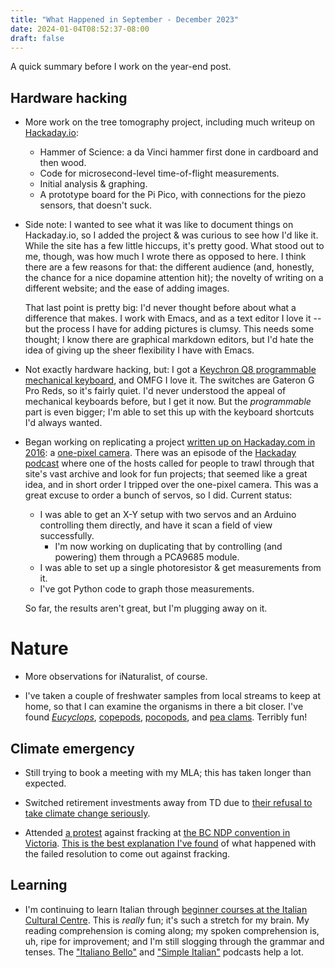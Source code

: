 ```yaml
---
title: "What Happened in September - December 2023"
date: 2024-01-04T08:52:37-08:00
draft: false
---
```


A quick summary before I work on the year-end post.

## Hardware hacking

- More work on the tree tomography project, including much writeup on
  [Hackaday.io][0]:
  - Hammer of Science: a da Vinci hammer first done in cardboard and
    then wood.
  - Code for microsecond-level time-of-flight measurements.
  - Initial analysis & graphing.
  - A prototype board for the Pi Pico, with connections for the piezo
    sensors, that doesn't suck.

- Side note: I wanted to see what it was like to document things on
  Hackaday.io, so I added the project & was curious to see how I'd
  like it.  While the site has a few little hiccups, it's pretty good.
  What stood out to me, though, was how much I wrote there as opposed
  to here.  I think there are a few reasons for that: the different
  audience (and, honestly, the chance for a nice dopamine attention
  hit); the novelty of writing on a different website; and the ease of
  adding images.
	
  That last point is pretty big: I'd never thought before about what a
  difference that makes.  I work with Emacs, and as a text editor I
  love it -- but the process I have for adding pictures is clumsy.
  This needs some thought; I know there are graphical markdown
  editors, but I'd hate the idea of giving up the sheer flexibility I
  have with Emacs.

- Not exactly hardware hacking, but: I got a [Keychron Q8 programmable
  mechanical keyboard][2], and OMFG I love it.  The switches are
  Gateron G Pro Reds, so it's fairly quiet.  I'd never understood the
  appeal of mechanical keyboards before, but I get it now.  But the
  *programmable* part is even bigger; I'm able to set this up with the
  keyboard shortcuts I'd always wanted.

- Began working on replicating a project [written up on Hackaday.com
  in 2016][6]: a [one-pixel camera][7].  There was an episode of the
  [Hackaday podcast][8] where one of the hosts called for people to
  trawl through that site's vast archive and look for fun projects;
  that seemed like a great idea, and in short order I tripped over the
  one-pixel camera.  This was a great excuse to order a bunch of
  servos, so I did.  Current status:
  - I was able to get an X-Y setup with two servos and an Arduino
    controlling them directly, and have it scan a field of view
    successfully.
    - I'm now working on duplicating that by controlling (and
      powering) them through a PCA9685 module.
  - I was able to set up a single photoresistor & get measurements
    from it.
  - I've got Python code to graph those measurements.
  
  So far, the results aren't great, but I'm plugging away on it.
  

# Nature

- More observations for iNaturalist, of course.

- I've taken a couple of freshwater samples from local streams to keep
  at home, so that I can examine the organisms in there a bit closer.
  I've found [_Eucyclops_][9], [copepods][10], [pocopods][11], and
  [pea clams][12].  Terribly fun!

  
## Climate emergency

- Still trying to book a meeting with my MLA; this has taken longer
  than expected.

- Switched retirement investments away from TD due to [their refusal
  to take climate change seriously][1].
  
- Attended [a protest][14] against fracking at [the BC NDP convention in
  Victoria][15].  [This is the best explanation I've found][13] of what
  happened with the failed resolution to come out against fracking.

## Learning

- I'm continuing to learn Italian through [beginner courses at the
  Italian Cultural Centre][3].  This is *really* fun; it's such a
  stretch for my brain.   My reading comprehension is coming along; my
  spoken comprehension is, uh, ripe for improvement; and I'm still
  slogging through the grammar and tenses.  The ["Italiano Bello"][4]
  and ["Simple Italian"][5] podcasts help a lot.

[0]: https://hackaday.io/project/193030-exploring-the-internals-of-trees-with-sound
[1]: https://www.investorsforparis.com/td-resolution/
[2]: https://www.keychron.com/pages/keychron-q8-customizable-mechanical-keyboard
[3]: https://www.italianculturalcentre.ca/learn-italian
[4]: https://italianobello.it
[5]: https://simonepols.com/simple-italian-podcast/
[6]: https://hackaday.com/2015/01/31/a-single-pixel-digital-camera-with-arduino/
[7]: http://chynehome.com/web/index.php/2015/01/29/appareil-photo-de-1-pixel-avec-un-arduino/
[8]: https://hackaday.com/podcast
[9]: https://inaturalist.ca/observations/191981124
[10]: https://inaturalist.ca/observations/191895270
[11]: https://inaturalist.ca/observations/190143021
[12]: https://inaturalist.ca/observations/193909579
[13]: https://dogwoodbc.ca/news/what-i-wanted-to-say-at-the-bc-ndp-convention/
[14]: https://www.wildernesscommittee.org/events/EndFrackingRally
[15]: https://thetyee.ca/News/2023/11/20/Gaza-Ceasefire-Centre-Stage-BC-NDP-Convention/

